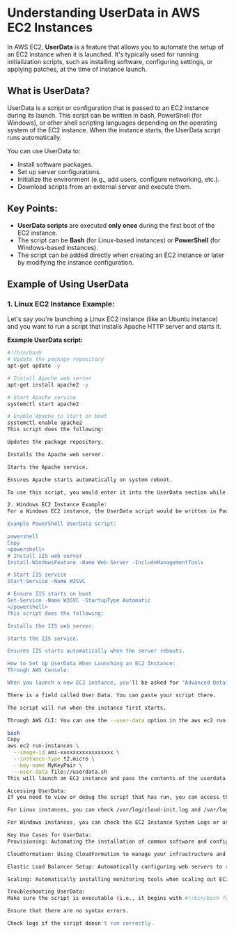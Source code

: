 # Understanding UserData in AWS EC2 Instances

In AWS EC2, **UserData** is a feature that allows you to automate the setup of an EC2 instance when it is launched. It's typically used for running initialization scripts, such as installing software, configuring settings, or applying patches, at the time of instance launch.

## What is UserData?
UserData is a script or configuration that is passed to an EC2 instance during its launch. This script can be written in bash, PowerShell (for Windows), or other shell scripting languages depending on the operating system of the EC2 instance. When the instance starts, the UserData script runs automatically.

You can use UserData to:
- Install software packages.
- Set up server configurations.
- Initialize the environment (e.g., add users, configure networking, etc.).
- Download scripts from an external server and execute them.

## Key Points:
- **UserData scripts** are executed **only once** during the first boot of the EC2 instance.
- The script can be **Bash** (for Linux-based instances) or **PowerShell** (for Windows-based instances).
- The script can be added directly when creating an EC2 instance or later by modifying the instance configuration.

## Example of Using UserData

### 1. Linux EC2 Instance Example:
Let's say you're launching a Linux EC2 instance (like an Ubuntu instance) and you want to run a script that installs Apache HTTP server and starts it.

**Example UserData script:**

```bash
#!/bin/bash
# Update the package repository
apt-get update -y

# Install Apache web server
apt-get install apache2 -y

# Start Apache service
systemctl start apache2

# Enable Apache to start on boot
systemctl enable apache2
This script does the following:

Updates the package repository.

Installs the Apache web server.

Starts the Apache service.

Ensures Apache starts automatically on system reboot.

To use this script, you would enter it into the UserData section while creating your EC2 instance.

2. Windows EC2 Instance Example:
For a Windows EC2 instance, the UserData script would be written in PowerShell. Here's an example of a UserData script that installs IIS (Internet Information Services) on a Windows Server instance:

Example PowerShell UserData script:

powershell
Copy
<powershell>
# Install IIS web server
Install-WindowsFeature -Name Web-Server -IncludeManagementTools

# Start IIS service
Start-Service -Name W3SVC

# Ensure IIS starts on boot
Set-Service -Name W3SVC -StartupType Automatic
</powershell>
This script does the following:

Installs the IIS web server.

Starts the IIS service.

Ensures IIS starts automatically when the server reboots.

How to Set Up UserData When Launching an EC2 Instance:
Through AWS Console:

When you launch a new EC2 instance, you'll be asked for "Advanced Details" in the Configure Instance step.

There is a field called User Data. You can paste your script there.

The script will run when the instance first starts.

Through AWS CLI: You can use the --user-data option in the aws ec2 run-instances command to provide the UserData script:

bash
Copy
aws ec2 run-instances \
  --image-id ami-xxxxxxxxxxxxxxxxx \
  --instance-type t2.micro \
  --key-name MyKeyPair \
  --user-data file://userdata.sh
This will launch an EC2 instance and pass the contents of the userdata.sh script as UserData.

Accessing UserData:
If you need to view or debug the script that has run, you can access the EC2 instance and check the system logs:

For Linux instances, you can check /var/log/cloud-init.log and /var/log/cloud-init-output.log for detailed output.

For Windows instances, you can check the EC2 Instance System Logs or use the CloudWatch Logs to track and debug.

Key Use Cases for UserData:
Provisioning: Automating the installation of common software and configurations.

CloudFormation: Using CloudFormation to manage your infrastructure and include custom setup scripts.

Elastic Load Balancer Setup: Automatically configuring web servers to register with an Elastic Load Balancer.

Scaling: Automatically installing monitoring tools when scaling out EC2 instances in Auto Scaling Groups.

Troubleshooting UserData:
Make sure the script is executable (i.e., it begins with #!/bin/bash for Linux-based instances).

Ensure that there are no syntax errors.

Check logs if the script doesn't run correctly.
